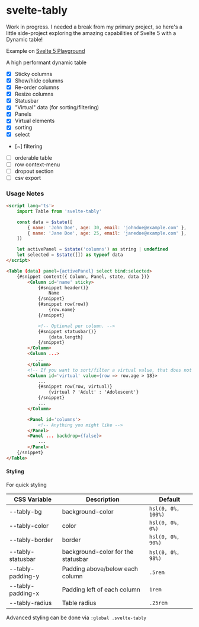 # svelte-tably

Work in progress. I needed a break from my primary project, so here's a little side-project exploring the amazing capabilities of Svelte 5 with a Dynamic table!

Example on [Svelte 5 Playground](https://svelte.dev/playground/a16d71c97445455e80a55b77ec1cf915?version=5)

A high performant dynamic table

- [x] Sticky columns
- [x] Show/hide columns
- [x] Re-order columns
- [x] Resize columns
- [x] Statusbar
- [x] "Virtual" data (for sorting/filtering)
- [x] Panels
- [x] Virtual elements
- [x] sorting
- [x] select
- [~] filtering
- [ ] orderable table
- [ ] row context-menu
- [ ] dropout section
- [ ] csv export

### Usage Notes

```html
<script lang='ts'>
    import Table from 'svelte-tably'

    const data = $state([
        { name: 'John Doe', age: 30, email: 'johndoe@example.com' },
        { name: 'Jane Doe', age: 25, email: 'janedoe@example.com' },
    ])

    let activePanel = $state('columns') as string | undefined
	let selected = $state([]) as typeof data
</script>

<Table {data} panel={activePanel} select bind:selected>
    {#snippet content({ Column, Panel, state, data })}
        <Column id='name' sticky>
            {#snippet header()}
                Name
            {/snippet}
            {#snippet row(row)}
                {row.name}
            {/snippet}

            <!-- Optional per column. -->
            {#snippet statusbar()}
                {data.length}
            {/snippet}
        </Column>
        <Column ...>
           ...
        </Column>
        <!-- If you want to sort/filter a virtual value, that does not exist in the data -->
        <Column id='virtual' value={row => row.age > 18}>
            ...
            {#snippet row(row, virtual)}
                {virtual ? 'Adult' : 'Adolescent'}
            {/snippet}
            ...
        </Column>

        <Panel id='columns'>
            <!-- Anything you might like -->
        </Panel>
        <Panel ... backdrop={false}>
            ...
        </Panel>
    {/snippet}
</Table>
```

#### Styling

For quick styling

| CSS Variable | Description | Default |
| - | - | - |
| --tably-bg | background-color | `hsl(0, 0%, 100%)` |
| --tably-color | color | `hsl(0, 0%, 0%)` |
| --tably-border | border | `hsl(0, 0%, 90%)` |
| --tably-statusbar | background-color for the statusbar | `hsl(0, 0%, 98%)` |
| --tably-padding-y | Padding above/below each column | `.5rem` |
| --tably-padding-x | Padding left of each column | `1rem` |
| --tably-radius | Table radius | `.25rem` |

Advanced styling can be done via `:global .svelte-tably`


